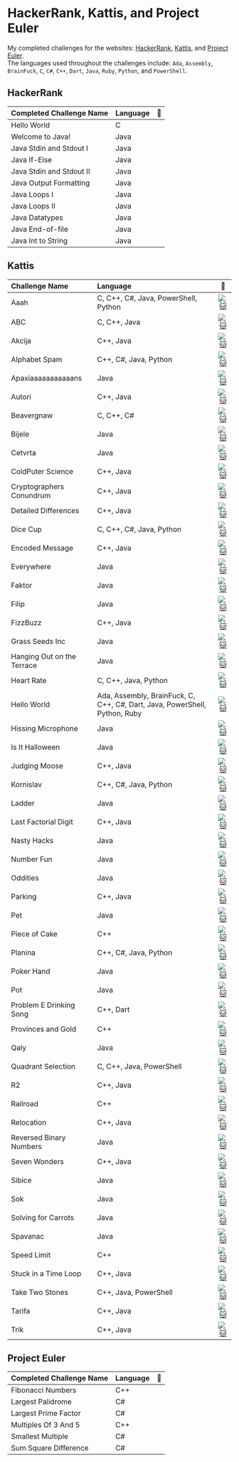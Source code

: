 # HackerRank, Kattis, and Project Euler
My completed challenges for the websites: [HackerRank](https://www.hackerrank.com "HackerRank Homepage"), [Kattis](https://open.kattis.com "Kattis Homepage"), and [Project Euler](https://www.projecteuler.net "Project Euler Homepage").</br>
The languages used throughout the challenges include: `Ada`, `Assembly`, `BrainFuck`, `C`, `C#`, `C++`, `Dart`, `Java`, `Ruby`, `Python`, and `PowerShell`. 

## HackerRank 
| Completed Challenge Name | Language      | 🔗 |
| :------------------------|:--------------| ---|
| Hello World              | C             |    | 
| Welcome to Java!         | Java          |    |
| Java Stdin and Stdout I  | Java          |    |
| Java If-Else             | Java          |    |
| Java Stdin and Stdout II | Java          |    |
| Java Output Formatting   | Java          |    |
| Java Loops I             | Java          |    |
| Java Loops II            | Java          |    |
| Java Datatypes           | Java          |    |
| Java End-of-file         | Java          |    |
| Java Int to String       | Java          |    |


## Kattis 
| Challenge Name            | Language                                                                          |:link:                                                                                              |
| :-------------------------|:----------------------------------------------------------------------------------|:--------------------------------------------------------------------------------------------------:|
| Aaah                      | C, C++, C#, Java, PowerShell, Python                                              |[![:cat:](https://open.kattis.com/favicon)](https://open.kattis.com/problems/aaah)                  |
| ABC                       | C, C++, Java                                                                      |[![:cat:](https://open.kattis.com/favicon)](https://open.kattis.com/problems/abc)                   |      
| Akcija                    | C++, Java                                                                         |[![:cat:](https://open.kattis.com/favicon)](https://open.kattis.com/problems/akcija)                |
| Alphabet Spam             | C++, C#, Java, Python                                                             |[![:cat:](https://open.kattis.com/favicon)](https://open.kattis.com/problems/alphabetspam)          |
| Apaxiaaaaaaaaaaans        | Java                                                                              |[![:cat:](https://open.kattis.com/favicon)](https://open.kattis.com/problems/apaxiaaans)            |
| Autori                    | C++, Java                                                                         |[![:cat:](https://open.kattis.com/favicon)](https://open.kattis.com/problems/autori)                |
| Beavergnaw                | C, C++, C#                                                                        |[![:cat:](https://open.kattis.com/favicon)](https://open.kattis.com/problems/beavergnaw)            |
| Bijele                    | Java                                                                              |[![:cat:](https://open.kattis.com/favicon)](https://open.kattis.com/problems/bijele)                |
| Cetvrta                   | Java                                                                              |[![:cat:](https://open.kattis.com/favicon)](https://open.kattis.com/problems/cetvrta)               |
| ColdPuter Science         | C++, Java                                                                         |[![:cat:](https://open.kattis.com/favicon)](https://open.kattis.com/problems/cold)                  |
| Cryptographers Conundrum  | C++, Java                                                                         |[![:cat:](https://open.kattis.com/favicon)](https://open.kattis.com/problems/conundrum)             |
| Detailed Differences      | C++, Java                                                                         |[![:cat:](https://open.kattis.com/favicon)](https://open.kattis.com/problems/detaileddifferences)   |
| Dice Cup                  | C, C++, C#, Java, Python                                                          |[![:cat:](https://open.kattis.com/favicon)](https://open.kattis.com/problems/dicecup)               |
| Encoded Message           | C++, Java                                                                         |[![:cat:](https://open.kattis.com/favicon)](https://open.kattis.com/problems/encodedmessage)        |
| Everywhere                | Java                                                                              |[![:cat:](https://open.kattis.com/favicon)](https://open.kattis.com/problems/everywhere)            |
| Faktor                    | Java                                                                              |[![:cat:](https://open.kattis.com/favicon)](https://open.kattis.com/problems/faktor)                |
| Filip                     | Java                                                                              |[![:cat:](https://open.kattis.com/favicon)](https://open.kattis.com/problems/filip)                 |
| FizzBuzz                  | C++, Java                                                                         |[![:cat:](https://open.kattis.com/favicon)](https://open.kattis.com/problems/fizzbuzz)              |
| Grass Seeds Inc           | Java                                                                              |[![:cat:](https://open.kattis.com/favicon)](https://open.kattis.com/problems/grassseed)             |
| Hanging Out on the Terrace| Java                                                                              |[![:cat:](https://open.kattis.com/favicon)](https://open.kattis.com/problems/hangingout)            |
| Heart Rate                | C, C++, Java, Python                                                              |[![:cat:](https://open.kattis.com/favicon)](https://open.kattis.com/problems/heartrate)             |
| Hello World               | Ada, Assembly, BrainFuck, C, C++, C#, Dart, Java, PowerShell, Python, Ruby        |[![:cat:](https://open.kattis.com/favicon)](https://open.kattis.com/problems/hello)                 |
| Hissing Microphone        | Java                                                                              |[![:cat:](https://open.kattis.com/favicon)](https://open.kattis.com/problems/hissingmicrophone)     |
| Is It Halloween           | Java                                                                              |[![:cat:](https://open.kattis.com/favicon)](https://open.kattis.com/problems/isithalloween)         |
| Judging Moose             | C++, Java                                                                         |[![:cat:](https://open.kattis.com/favicon)](https://open.kattis.com/problems/judgingmoose)          |
| Kornislav                 | C++, C#, Java, Python                                                             |[![:cat:](https://open.kattis.com/favicon)](https://open.kattis.com/problems/kornislav)             |
| Ladder                    | Java                                                                              |[![:cat:](https://open.kattis.com/favicon)](https://open.kattis.com/problems/ladder)                |
| Last Factorial Digit      | C++, Java                                                                         |[![:cat:](https://open.kattis.com/favicon)](https://open.kattis.com/problems/lastfactorialdigit)    |
| Nasty Hacks               | Java                                                                              |[![:cat:](https://open.kattis.com/favicon)](https://open.kattis.com/problems/nastyhacks)            |
| Number Fun                | Java                                                                              |[![:cat:](https://open.kattis.com/favicon)](https://open.kattis.com/problems/numberfun)             |
| Oddities                  | Java                                                                              |[![:cat:](https://open.kattis.com/favicon)](https://open.kattis.com/problems/oddities)              |
| Parking                   | C++, Java                                                                         |[![:cat:](https://open.kattis.com/favicon)](https://open.kattis.com/problems/parking)               |
| Pet                       | Java                                                                              |[![:cat:](https://open.kattis.com/favicon)](https://open.kattis.com/problems/pet)                   |
| Piece of Cake             | C++                                                                               |[![:cat:](https://open.kattis.com/favicon)](https://open.kattis.com/problems/pieceofcake2)          |
| Planina                   | C++, C#, Java, Python                                                             |[![:cat:](https://open.kattis.com/favicon)](https://open.kattis.com/problems/planina)               |    
| Poker Hand                | Java                                                                              |[![:cat:](https://open.kattis.com/favicon)](https://open.kattis.com/problems/pokerhand)             |
| Pot                       | Java                                                                              |[![:cat:](https://open.kattis.com/favicon)](https://open.kattis.com/problems/pot)                   |
| Problem E Drinking Song   | C++, Dart                                                                         |[![:cat:](https://open.kattis.com/favicon)](https://open.kattis.com/problems/drinkingsong)          |
| Provinces and Gold        | C++                                                                               |[![:cat:](https://open.kattis.com/favicon)](https://open.kattis.com/problems/provincesandgold)      |
| Qaly                      | Java                                                                              |[![:cat:](https://open.kattis.com/favicon)](https://open.kattis.com/problems/qaly)                  |
| Quadrant Selection        | C, C++, Java, PowerShell                                                          |[![:cat:](https://open.kattis.com/favicon)](https://open.kattis.com/problems/quadrant)              |
| R2                        | C++, Java                                                                         |[![:cat:](https://open.kattis.com/favicon)](https://open.kattis.com/problems/r2)                    |
| Railroad                  | C++                                                                               |[![:cat:](https://open.kattis.com/favicon)](https://open.kattis.com/problems/railroad2)             |
| Relocation                | C++, Java                                                                         |[![:cat:](https://open.kattis.com/favicon)](https://open.kattis.com/problems/relocation)            |
| Reversed Binary Numbers   | Java                                                                              |[![:cat:](https://open.kattis.com/favicon)](https://open.kattis.com/problems/reversebinary)         |
| Seven Wonders             | C++, Java                                                                         |[![:cat:](https://open.kattis.com/favicon)](https://open.kattis.com/problems/sevenwonders)          |
| Sibice                    | Java                                                                              |[![:cat:](https://open.kattis.com/favicon)](https://open.kattis.com/problems/sibice)                |
| Sok                       | Java                                                                              |[![:cat:](https://open.kattis.com/favicon)](https://open.kattis.com/problems/sok)                   |
| Solving for Carrots       | Java                                                                              |[![:cat:](https://open.kattis.com/favicon)](https://open.kattis.com/problems/carrots)               |
| Spavanac                  | Java                                                                              |[![:cat:](https://open.kattis.com/favicon)](https://open.kattis.com/problems/spavanac)              | 
| Speed Limit					      | C++                                                                               |[![:cat:](https://open.kattis.com/favicon)](https://open.kattis.com/problems/speedlimit)            |
| Stuck in a Time Loop      | C++, Java                                                                         |[![:cat:](https://open.kattis.com/favicon)](https://open.kattis.com/problems/timeloop)              |
| Take Two Stones           | C++, Java, PowerShell                                                             |[![:cat:](https://open.kattis.com/favicon)](https://open.kattis.com/problems/twostones)             |
| Tarifa                    | C++, Java                                                                         |[![:cat:](https://open.kattis.com/favicon)](https://open.kattis.com/problems/tarifa)                |
| Trik                      | C++, Java                                                                         |[![:cat:](https://open.kattis.com/favicon)](https://open.kattis.com/problems/trik)                  | 


## Project Euler
| Completed Challenge Name       | Language      |:link:|
| :------------------------------|:--------------|------| 
| Fibonacci Numbers              | C++           |      |
| Largest Palidrome              | C#            |      |
| Largest Prime Factor           | C#            |      |
| Multiples Of 3 And 5           | C++           |      | 
| Smallest Multiple              | C#            |      |
| Sum Square Difference          | C#            |      |
